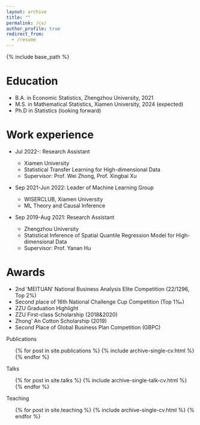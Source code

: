 ```yaml
---
layout: archive
title: ""
permalink: /cv/
author_profile: true
redirect_from:
  - /resume
---
```


{% include base_path %}

Education
======
* B.A. in Economic Statistics, Zhengzhou University, 2021
* M.S. in Mathematical Statistics, Xiamen University, 2024 (expected)
* Ph.D in Statistics (looking forward)

Work experience
======
* Jul 2022-: Research Assistant
  * Xiamen University
  * Statistical Transfer Learning for High-dimensional Data
  * Supervisor: Prof. Wei Zhong, Prof. Xingbai Xu
 
* Sep 2021-Jun 2022: Leader of Machine Learning Group
  * WISERCLUB, Xiamen University
  * ML Theory and Causal Inference

* Sep 2019-Aug 2021: Research Assistant
  * Zhengzhou University
  * Statistical Inference of Spatial Quantile Regression Model for High-dimensional Data
  * Supervisor: Prof. Yanan Hu
  
Awards
======
* 2nd ‘MEITUAN’ National Business Analysis Elite Competition (22/1296, Top 2%)
* Second place of 16th National Challenge Cup Competition (Top 1‰)
* ZZU Graduation Highlight
* ZZU First-class Scholarship (2018&2020)
* Zhong’ An Cotton Scholarship (2019)
* Second Place of Global Business Plan Competition (GBPC)

Publications
  <ul>{% for post in site.publications %}
    {% include archive-single-cv.html %}
  {% endfor %}</ul>
  
Talks
  <ul>{% for post in site.talks %}
    {% include archive-single-talk-cv.html %}
  {% endfor %}</ul>
  
Teaching
  <ul>{% for post in site.teaching %}
    {% include archive-single-cv.html %}
  {% endfor %}</ul>
